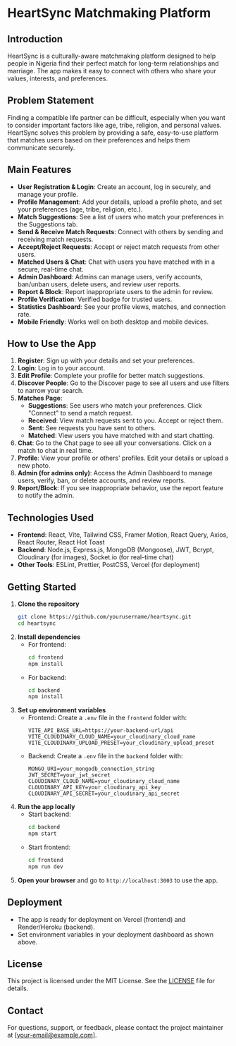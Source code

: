 # HeartSync Matchmaking Platform

## Introduction
HeartSync is a culturally-aware matchmaking platform designed to help people in Nigeria find their perfect match for long-term relationships and marriage. The app makes it easy to connect with others who share your values, interests, and preferences.

## Problem Statement
Finding a compatible life partner can be difficult, especially when you want to consider important factors like age, tribe, religion, and personal values. HeartSync solves this problem by providing a safe, easy-to-use platform that matches users based on their preferences and helps them communicate securely.

## Main Features
- **User Registration & Login**: Create an account, log in securely, and manage your profile.
- **Profile Management**: Add your details, upload a profile photo, and set your preferences (age, tribe, religion, etc.).
- **Match Suggestions**: See a list of users who match your preferences in the Suggestions tab.
- **Send & Receive Match Requests**: Connect with others by sending and receiving match requests.
- **Accept/Reject Requests**: Accept or reject match requests from other users.
- **Matched Users & Chat**: Chat with users you have matched with in a secure, real-time chat.
- **Admin Dashboard**: Admins can manage users, verify accounts, ban/unban users, delete users, and review user reports.
- **Report & Block**: Report inappropriate users to the admin for review.
- **Profile Verification**: Verified badge for trusted users.
- **Statistics Dashboard**: See your profile views, matches, and connection rate.
- **Mobile Friendly**: Works well on both desktop and mobile devices.

## How to Use the App
1. **Register**: Sign up with your details and set your preferences.
2. **Login**: Log in to your account.
3. **Edit Profile**: Complete your profile for better match suggestions.
4. **Discover People**: Go to the Discover page to see all users and use filters to narrow your search.
5. **Matches Page**:
   - **Suggestions**: See users who match your preferences. Click "Connect" to send a match request.
   - **Received**: View match requests sent to you. Accept or reject them.
   - **Sent**: See requests you have sent to others.
   - **Matched**: View users you have matched with and start chatting.
6. **Chat**: Go to the Chat page to see all your conversations. Click on a match to chat in real time.
7. **Profile**: View your profile or others' profiles. Edit your details or upload a new photo.
8. **Admin (for admins only)**: Access the Admin Dashboard to manage users, verify, ban, or delete accounts, and review reports.
9. **Report/Block**: If you see inappropriate behavior, use the report feature to notify the admin.

## Technologies Used
- **Frontend**: React, Vite, Tailwind CSS, Framer Motion, React Query, Axios, React Router, React Hot Toast
- **Backend**: Node.js, Express.js, MongoDB (Mongoose), JWT, Bcrypt, Cloudinary (for images), Socket.io (for real-time chat)
- **Other Tools**: ESLint, Prettier, PostCSS, Vercel (for deployment)

## Getting Started
1. **Clone the repository**
   ```bash
   git clone https://github.com/yourusername/heartsync.git
   cd heartsync
   ```
2. **Install dependencies**
   - For frontend:
     ```bash
     cd frontend
     npm install
     ```
   - For backend:
     ```bash
     cd backend
     npm install
     ```
3. **Set up environment variables**
   - Frontend: Create a `.env` file in the `frontend` folder with:
     ```env
     VITE_API_BASE_URL=https://your-backend-url/api
     VITE_CLOUDINARY_CLOUD_NAME=your_cloudinary_cloud_name
     VITE_CLOUDINARY_UPLOAD_PRESET=your_cloudinary_upload_preset
     ```
   - Backend: Create a `.env` file in the `backend` folder with:
     ```env
     MONGO_URI=your_mongodb_connection_string
     JWT_SECRET=your_jwt_secret
     CLOUDINARY_CLOUD_NAME=your_cloudinary_cloud_name
     CLOUDINARY_API_KEY=your_cloudinary_api_key
     CLOUDINARY_API_SECRET=your_cloudinary_api_secret
     ```
4. **Run the app locally**
   - Start backend:
     ```bash
     cd backend
     npm start
     ```
   - Start frontend:
     ```bash
     cd frontend
     npm run dev
     ```
5. **Open your browser** and go to `http://localhost:3003` to use the app.

## Deployment
- The app is ready for deployment on Vercel (frontend) and Render/Heroku (backend).
- Set environment variables in your deployment dashboard as shown above.

## License
This project is licensed under the MIT License. See the [LICENSE](./LICENSE) file for details.

## Contact
For questions, support, or feedback, please contact the project maintainer at [your-email@example.com]. 